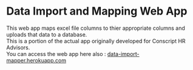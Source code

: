 # Data Import and Mapping Web App
This web app maps excel file columns to thier appropriate columns and uploads that data to a database.<br>
This is a portion of the actual app originally developed for Conscript HR Advisors.
<br>
You can access the web app here also : <a href = 'http://data-import-mapper.herokuapp.com'>data-import-mapper.herokuapp.com</a>
